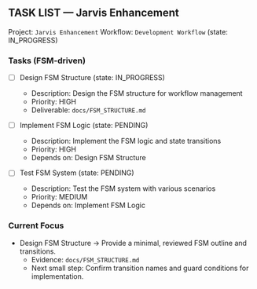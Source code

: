 ## TASK LIST — Jarvis Enhancement

Project: `Jarvis Enhancement`
Workflow: `Development Workflow` (state: IN_PROGRESS)

### Tasks (FSM-driven)

- [ ] Design FSM Structure (state: IN_PROGRESS)
  - Description: Design the FSM structure for workflow management
  - Priority: HIGH
  - Deliverable: `docs/FSM_STRUCTURE.md`

- [ ] Implement FSM Logic (state: PENDING)
  - Description: Implement the FSM logic and state transitions
  - Priority: HIGH
  - Depends on: Design FSM Structure

- [ ] Test FSM System (state: PENDING)
  - Description: Test the FSM system with various scenarios
  - Priority: MEDIUM
  - Depends on: Implement FSM Logic

### Current Focus

- Design FSM Structure → Provide a minimal, reviewed FSM outline and transitions.
  - Evidence: `docs/FSM_STRUCTURE.md`
  - Next small step: Confirm transition names and guard conditions for implementation.



